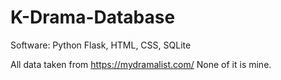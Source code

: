 # K-Drama-Database
Software: Python Flask, HTML, CSS, SQLite

All data taken from https://mydramalist.com/
None of it is mine. 



